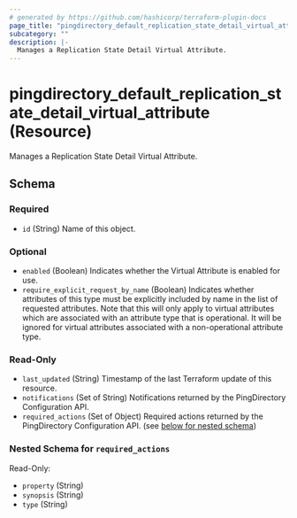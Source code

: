 ```yaml
---
# generated by https://github.com/hashicorp/terraform-plugin-docs
page_title: "pingdirectory_default_replication_state_detail_virtual_attribute Resource - terraform-provider-pingdirectory"
subcategory: ""
description: |-
  Manages a Replication State Detail Virtual Attribute.
---
```


# pingdirectory_default_replication_state_detail_virtual_attribute (Resource)

Manages a Replication State Detail Virtual Attribute.



<!-- schema generated by tfplugindocs -->
## Schema

### Required

- `id` (String) Name of this object.

### Optional

- `enabled` (Boolean) Indicates whether the Virtual Attribute is enabled for use.
- `require_explicit_request_by_name` (Boolean) Indicates whether attributes of this type must be explicitly included by name in the list of requested attributes. Note that this will only apply to virtual attributes which are associated with an attribute type that is operational. It will be ignored for virtual attributes associated with a non-operational attribute type.

### Read-Only

- `last_updated` (String) Timestamp of the last Terraform update of this resource.
- `notifications` (Set of String) Notifications returned by the PingDirectory Configuration API.
- `required_actions` (Set of Object) Required actions returned by the PingDirectory Configuration API. (see [below for nested schema](#nestedatt--required_actions))

<a id="nestedatt--required_actions"></a>
### Nested Schema for `required_actions`

Read-Only:

- `property` (String)
- `synopsis` (String)
- `type` (String)


